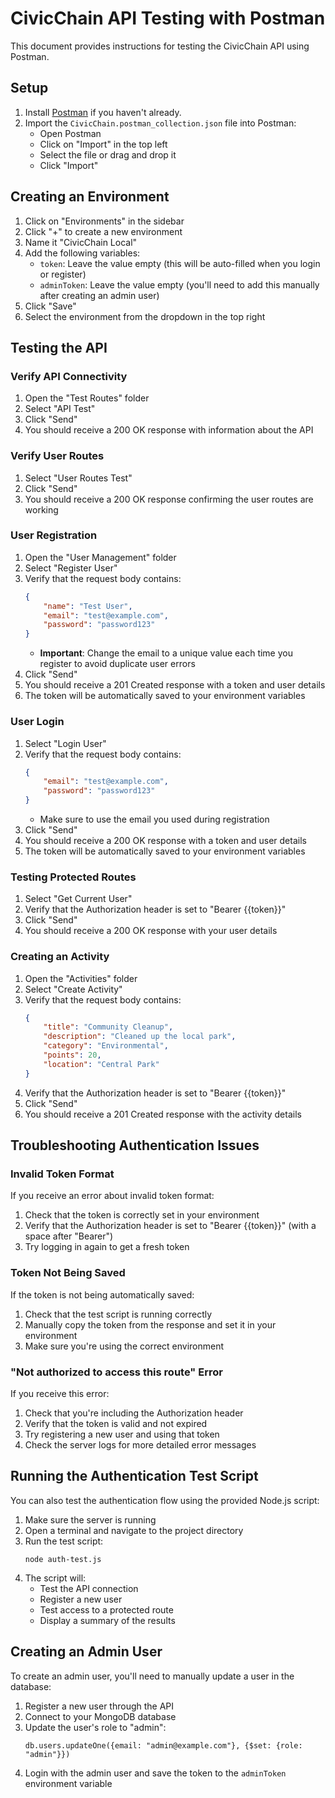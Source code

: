 # CivicChain API Testing with Postman

This document provides instructions for testing the CivicChain API using Postman.

## Setup

1. Install [Postman](https://www.postman.com/downloads/) if you haven't already.
2. Import the `CivicChain.postman_collection.json` file into Postman:
   - Open Postman
   - Click on "Import" in the top left
   - Select the file or drag and drop it
   - Click "Import"

## Creating an Environment

1. Click on "Environments" in the sidebar
2. Click "+" to create a new environment
3. Name it "CivicChain Local"
4. Add the following variables:
   - `token`: Leave the value empty (this will be auto-filled when you login or register)
   - `adminToken`: Leave the value empty (you'll need to add this manually after creating an admin user)
5. Click "Save"
6. Select the environment from the dropdown in the top right

## Testing the API

### Verify API Connectivity

1. Open the "Test Routes" folder
2. Select "API Test"
3. Click "Send"
4. You should receive a 200 OK response with information about the API

### Verify User Routes

1. Select "User Routes Test"
2. Click "Send"
3. You should receive a 200 OK response confirming the user routes are working

### User Registration

1. Open the "User Management" folder
2. Select "Register User"
3. Verify that the request body contains:
   ```json
   {
       "name": "Test User",
       "email": "test@example.com",
       "password": "password123"
   }
   ```
   - **Important**: Change the email to a unique value each time you register to avoid duplicate user errors
4. Click "Send"
5. You should receive a 201 Created response with a token and user details
6. The token will be automatically saved to your environment variables

### User Login

1. Select "Login User"
2. Verify that the request body contains:
   ```json
   {
       "email": "test@example.com",
       "password": "password123"
   }
   ```
   - Make sure to use the email you used during registration
3. Click "Send"
4. You should receive a 200 OK response with a token and user details
5. The token will be automatically saved to your environment variables

### Testing Protected Routes

1. Select "Get Current User"
2. Verify that the Authorization header is set to "Bearer {{token}}"
3. Click "Send"
4. You should receive a 200 OK response with your user details

### Creating an Activity

1. Open the "Activities" folder
2. Select "Create Activity"
3. Verify that the request body contains:
   ```json
   {
       "title": "Community Cleanup",
       "description": "Cleaned up the local park",
       "category": "Environmental",
       "points": 20,
       "location": "Central Park"
   }
   ```
4. Verify that the Authorization header is set to "Bearer {{token}}"
5. Click "Send"
6. You should receive a 201 Created response with the activity details

## Troubleshooting Authentication Issues

### Invalid Token Format

If you receive an error about invalid token format:
1. Check that the token is correctly set in your environment
2. Verify that the Authorization header is set to "Bearer {{token}}" (with a space after "Bearer")
3. Try logging in again to get a fresh token

### Token Not Being Saved

If the token is not being automatically saved:
1. Check that the test script is running correctly
2. Manually copy the token from the response and set it in your environment
3. Make sure you're using the correct environment

### "Not authorized to access this route" Error

If you receive this error:
1. Check that you're including the Authorization header
2. Verify that the token is valid and not expired
3. Try registering a new user and using that token
4. Check the server logs for more detailed error messages

## Running the Authentication Test Script

You can also test the authentication flow using the provided Node.js script:

1. Make sure the server is running
2. Open a terminal and navigate to the project directory
3. Run the test script:
   ```
   node auth-test.js
   ```
4. The script will:
   - Test the API connection
   - Register a new user
   - Test access to a protected route
   - Display a summary of the results

## Creating an Admin User

To create an admin user, you'll need to manually update a user in the database:

1. Register a new user through the API
2. Connect to your MongoDB database
3. Update the user's role to "admin":
   ```
   db.users.updateOne({email: "admin@example.com"}, {$set: {role: "admin"}})
   ```
4. Login with the admin user and save the token to the `adminToken` environment variable 